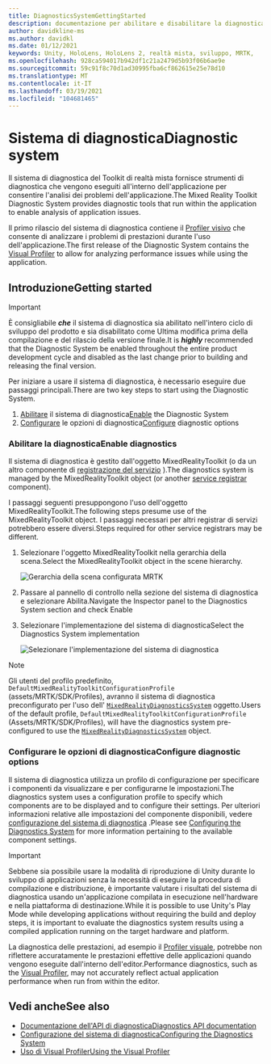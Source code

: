 ```yaml
---
title: DiagnosticsSystemGettingStarted
description: documentazione per abilitare e disabilitare la diagnostica in MRTK
author: davidkline-ms
ms.author: davidkl
ms.date: 01/12/2021
keywords: Unity, HoloLens, HoloLens 2, realtà mista, sviluppo, MRTK,
ms.openlocfilehash: 928ca594017b942df1c21a2479d5b93f06b6ae9e
ms.sourcegitcommit: 59c91f8c70d1ad30995fba6cf862615e25e78d10
ms.translationtype: MT
ms.contentlocale: it-IT
ms.lasthandoff: 03/19/2021
ms.locfileid: "104681465"
---
```

# <a name="diagnostic-system"></a><span data-ttu-id="6d6a0-104">Sistema di diagnostica</span><span class="sxs-lookup"><span data-stu-id="6d6a0-104">Diagnostic system</span></span>

<span data-ttu-id="6d6a0-105">Il sistema di diagnostica del Toolkit di realtà mista fornisce strumenti di diagnostica che vengono eseguiti all'interno dell'applicazione per consentire l'analisi dei problemi dell'applicazione.</span><span class="sxs-lookup"><span data-stu-id="6d6a0-105">The Mixed Reality Toolkit Diagnostic System provides diagnostic tools that run within the application to enable analysis of application issues.</span></span>

<span data-ttu-id="6d6a0-106">Il primo rilascio del sistema di diagnostica contiene il [Profiler visivo](UsingVisualProfiler.md) che consente di analizzare i problemi di prestazioni durante l'uso dell'applicazione.</span><span class="sxs-lookup"><span data-stu-id="6d6a0-106">The first release of the Diagnostic System contains the [Visual Profiler](UsingVisualProfiler.md) to allow for analyzing performance issues while using the application.</span></span>

## <a name="getting-started"></a><span data-ttu-id="6d6a0-107">Introduzione</span><span class="sxs-lookup"><span data-stu-id="6d6a0-107">Getting started</span></span>

> [!IMPORTANT]
> <span data-ttu-id="6d6a0-108">È consigliabile **_che_** il sistema di diagnostica sia abilitato nell'intero ciclo di sviluppo del prodotto e sia disabilitato come Ultima modifica prima della compilazione e del rilascio della versione finale.</span><span class="sxs-lookup"><span data-stu-id="6d6a0-108">It is **_highly_** recommended that the Diagnostic System be enabled throughout the entire product development cycle and disabled as the last change prior to building and releasing the final version.</span></span>

<span data-ttu-id="6d6a0-109">Per iniziare a usare il sistema di diagnostica, è necessario eseguire due passaggi principali.</span><span class="sxs-lookup"><span data-stu-id="6d6a0-109">There are two key steps to start using the Diagnostic System.</span></span>

1. <span data-ttu-id="6d6a0-110">[Abilitare](#enable-diagnostics) il sistema di diagnostica</span><span class="sxs-lookup"><span data-stu-id="6d6a0-110">[Enable](#enable-diagnostics) the Diagnostic System</span></span>
2. <span data-ttu-id="6d6a0-111">[Configurare](#configure-diagnostic-options) le opzioni di diagnostica</span><span class="sxs-lookup"><span data-stu-id="6d6a0-111">[Configure](#configure-diagnostic-options) diagnostic options</span></span>

### <a name="enable-diagnostics"></a><span data-ttu-id="6d6a0-112">Abilitare la diagnostica</span><span class="sxs-lookup"><span data-stu-id="6d6a0-112">Enable diagnostics</span></span>

<span data-ttu-id="6d6a0-113">Il sistema di diagnostica è gestito dall'oggetto MixedRealityToolkit (o da un altro componente di [registrazione del servizio](xref:Microsoft.MixedReality.Toolkit.IMixedRealityServiceRegistrar) ).</span><span class="sxs-lookup"><span data-stu-id="6d6a0-113">The diagnostics system is managed by the MixedRealityToolkit object (or another [service registrar](xref:Microsoft.MixedReality.Toolkit.IMixedRealityServiceRegistrar) component).</span></span>

<span data-ttu-id="6d6a0-114">I passaggi seguenti presuppongono l'uso dell'oggetto MixedRealityToolkit.</span><span class="sxs-lookup"><span data-stu-id="6d6a0-114">The following steps presume use of the MixedRealityToolkit object.</span></span> <span data-ttu-id="6d6a0-115">I passaggi necessari per altri registrar di servizi potrebbero essere diversi.</span><span class="sxs-lookup"><span data-stu-id="6d6a0-115">Steps required for other service registrars may be different.</span></span>

1. <span data-ttu-id="6d6a0-116">Selezionare l'oggetto MixedRealityToolkit nella gerarchia della scena.</span><span class="sxs-lookup"><span data-stu-id="6d6a0-116">Select the MixedRealityToolkit object in the scene hierarchy.</span></span>

    ![Gerarchia della scena configurata MRTK](../images/MRTK_ConfiguredHierarchy.png)

1. <span data-ttu-id="6d6a0-118">Passare al pannello di controllo nella sezione del sistema di diagnostica e selezionare Abilita.</span><span class="sxs-lookup"><span data-stu-id="6d6a0-118">Navigate the Inspector panel to the Diagnostics System section and check Enable</span></span>
1. <span data-ttu-id="6d6a0-119">Selezionare l'implementazione del sistema di diagnostica</span><span class="sxs-lookup"><span data-stu-id="6d6a0-119">Select the Diagnostics System implementation</span></span>

    ![Selezionare l'implementazione del sistema di diagnostica](../images/diagnostics/DiagnosticsSelectSystemType.png)

> [!NOTE]
> <span data-ttu-id="6d6a0-121">Gli utenti del profilo predefinito, `DefaultMixedRealityToolkitConfigurationProfile` (assets/MRTK/SDK/Profiles), avranno il sistema di diagnostica preconfigurato per l'uso dell' [`MixedRealityDiagnosticsSystem`](xref:Microsoft.MixedReality.Toolkit.Diagnostics.MixedRealityDiagnosticsSystem) oggetto.</span><span class="sxs-lookup"><span data-stu-id="6d6a0-121">Users of the default profile, `DefaultMixedRealityToolkitConfigurationProfile` (Assets/MRTK/SDK/Profiles), will have the diagnostics system pre-configured to use the [`MixedRealityDiagnosticsSystem`](xref:Microsoft.MixedReality.Toolkit.Diagnostics.MixedRealityDiagnosticsSystem) object.</span></span>

### <a name="configure-diagnostic-options"></a><span data-ttu-id="6d6a0-122">Configurare le opzioni di diagnostica</span><span class="sxs-lookup"><span data-stu-id="6d6a0-122">Configure diagnostic options</span></span>

<span data-ttu-id="6d6a0-123">Il sistema di diagnostica utilizza un profilo di configurazione per specificare i componenti da visualizzare e per configurarne le impostazioni.</span><span class="sxs-lookup"><span data-stu-id="6d6a0-123">The diagnostics system uses a configuration profile to specify which components are to be displayed and to configure their settings.</span></span> <span data-ttu-id="6d6a0-124">Per ulteriori informazioni relative alle impostazioni del componente disponibili, vedere [configurazione del sistema di diagnostica](ConfiguringDiagnostics.md) .</span><span class="sxs-lookup"><span data-stu-id="6d6a0-124">Please see [Configuring the Diagnostics System](ConfiguringDiagnostics.md) for more information pertaining to the available component settings.</span></span>

> [!IMPORTANT]
> <span data-ttu-id="6d6a0-125">Sebbene sia possibile usare la modalità di riproduzione di Unity durante lo sviluppo di applicazioni senza la necessità di eseguire la procedura di compilazione e distribuzione, è importante valutare i risultati del sistema di diagnostica usando un'applicazione compilata in esecuzione nell'hardware e nella piattaforma di destinazione.</span><span class="sxs-lookup"><span data-stu-id="6d6a0-125">While it is possible to use Unity's Play Mode while developing applications without requiring the build and deploy steps, it is important to evaluate the diagnostics system results using a compiled application running on the target hardware and platform.</span></span>
>
> <span data-ttu-id="6d6a0-126">La diagnostica delle prestazioni, ad esempio il [Profiler visuale](UsingVisualProfiler.md), potrebbe non riflettere accuratamente le prestazioni effettive delle applicazioni quando vengono eseguite dall'interno dell'editor.</span><span class="sxs-lookup"><span data-stu-id="6d6a0-126">Performance diagnostics, such as the [Visual Profiler](UsingVisualProfiler.md), may not accurately reflect actual application performance when run from within the editor.</span></span>

## <a name="see-also"></a><span data-ttu-id="6d6a0-127">Vedi anche</span><span class="sxs-lookup"><span data-stu-id="6d6a0-127">See also</span></span>

- [<span data-ttu-id="6d6a0-128">Documentazione dell'API di diagnostica</span><span class="sxs-lookup"><span data-stu-id="6d6a0-128">Diagnostics API documentation</span></span>](xref:Microsoft.MixedReality.Toolkit.Diagnostics)
- [<span data-ttu-id="6d6a0-129">Configurazione del sistema di diagnostica</span><span class="sxs-lookup"><span data-stu-id="6d6a0-129">Configuring the Diagnostics System</span></span>](ConfiguringDiagnostics.md)
- [<span data-ttu-id="6d6a0-130">Uso di Visual Profiler</span><span class="sxs-lookup"><span data-stu-id="6d6a0-130">Using the Visual Profiler</span></span>](UsingVisualProfiler.md)
